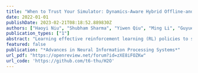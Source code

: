 ```yaml
---
title: "When to Trust Your Simulator: Dynamics-Aware Hybrid Offline-and-Online Reinforcement Learning"
date: 2022-01-01
publishDate: 2023-02-21T08:18:52.889830Z
authors: ["Haoyi Niu", "Shubham Sharma", "Yiwen Qiu", "Ming Li", "Guyue Zhou", "Jianming HU", "Xianyuan Zhan"]
publication_types: ["1"]
abstract: "Learning effective reinforcement learning (RL) policies to solve real-world complex tasks can be quite challenging without a high-fidelity simulation environment. In most cases, we are only given imperfect simulators with simplified dynamics, which inevitably lead to severe sim-to-real gaps in RL policy learning. The recently emerged field of offline RL provides another possibility to learn policies directly from pre-collected historical data. However, to achieve reasonable performance, existing offline RL algorithms need impractically large offline data with sufficient state-action space coverage for training. This brings up a new question: is it possible to combine learning from limited real data in offline RL and unrestricted exploration through imperfect simulators in online RL to address the drawbacks of both approaches? In this study, we propose the Dynamics-Aware Hybrid Offline-and-Online Reinforcement Learning (H2O) framework to provide an affirmative answer to this question. H2O introduces a dynamics-aware policy evaluation scheme, which adaptively penalizes the Q function learning on simulated state-action pairs with large dynamics gaps, while also simultaneously allowing learning from a fixed real-world dataset. Through extensive simulation and real-world tasks, as well as theoretical analysis, we demonstrate the superior performance of H2O against other cross-domain online and offline RL algorithms. H2O provides a brand new hybrid offline-and-online RL paradigm, which can potentially shed light on future RL algorithm design for solving practical real-world tasks."
featured: false
publication: "*Advances in Neural Information Processing Systems*"
url_pdf: "https://openreview.net/forum?id=zXE8iFOZKw"
url_code: 'https://github.com/t6-thu/H2O'
---
```


